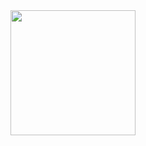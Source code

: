 <a href="https://open.spotify.com/show/6YMJMAh8zJcCwHwe5kSmjT">
  <img src="https://github.com/tobwil/markdown_website/assets/72387477/91f9297c-8f48-47a1-9592-56bc57855d5b" width="200" height="200">
</a>